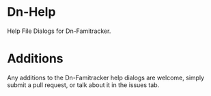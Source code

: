 # Dn-Help
Help File Dialogs for Dn-Famitracker.


# Additions
Any additions to the Dn-Famitracker help dialogs are welcome, simply submit a pull request, or talk about it in the issues tab.
